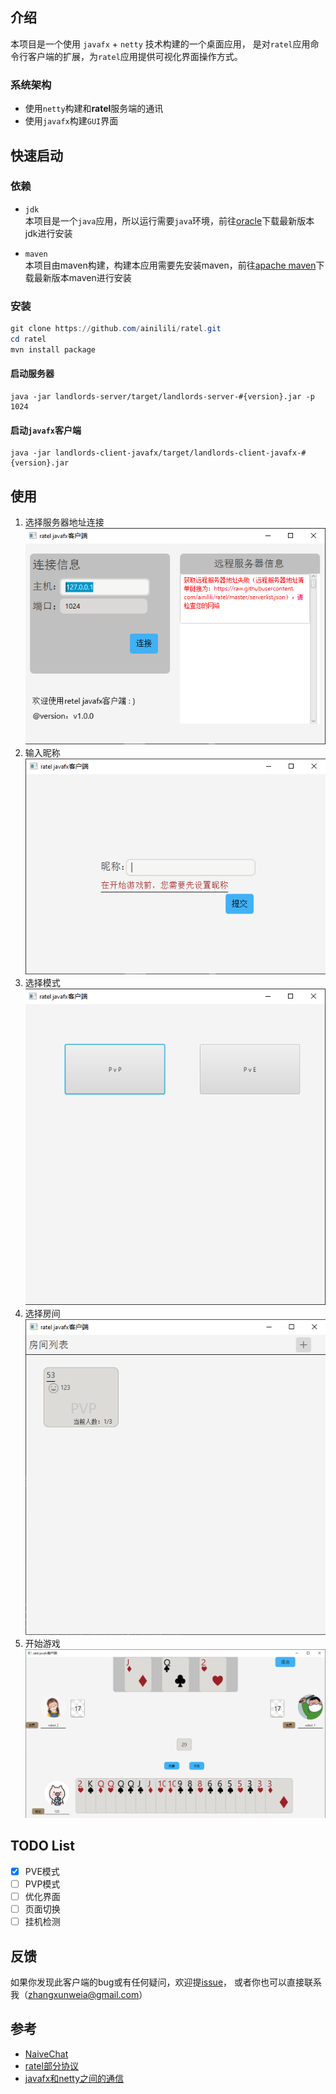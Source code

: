 ## 介绍
本项目是一个使用 `javafx` + `netty` 技术构建的一个桌面应用，
是对`ratel`应用命令行客户端的扩展，为`ratel`应用提供可视化界面操作方式。

### 系统架构
* 使用`netty`构建和**ratel**服务端的通讯
* 使用`javafx`构建`GUI`界面

## 快速启动
### 依赖
* `jdk`  
本项目是一个`java`应用，所以运行需要`java`环境，前往[oracle](https://www.oracle.com/java/technologies/java-downloads.html)下载最新版本jdk进行安装

* `maven`  
本项目由maven构建，构建本应用需要先安装maven，前往[apache maven](https://maven.apache.org)下载最新版本maven进行安装

### 安装
```powershell
git clone https://github.com/ainilili/ratel.git
cd ratel
mvn install package
```
#### 启动服务器
```shell
java -jar landlords-server/target/landlords-server-#{version}.jar -p 1024
```

#### 启动`javafx`客户端
```shell
java -jar landlords-client-javafx/target/landlords-client-javafx-#{version}.jar
```

## 使用
1. 选择服务器地址连接
![连接服务器](images/connect.png)  
2. 输入昵称
![输入昵称](images/input-nickname.png)  
3. 选择模式
![选择模式](images/select-modal.png)  
4. 选择房间
![选择房间](images/choose-room.png)  
5. 开始游戏
![开始游戏](images/play.png)  

## TODO List
- [X] PVE模式  
- [ ] PVP模式  
- [ ] 优化界面    
- [ ] 页面切换  
- [ ] 挂机检测

## 反馈
如果你发现此客户端的bug或有任何疑问，欢迎提[issue](https://github.com/ainilili/ratel/issues)，
或者你也可以直接联系我（[zhangxunweia@gmail.com](zhangxunweia@gmail.com)）

## 参考
* [NaiveChat](https://github.com/fuzhengwei/NaiveChat)
* [ratel部分协议](https://github.com/ainilili/ratel/blob/master/PROTOCO_CN.md)
* [javafx和netty之间的通信](./javafx-netty-communication.md)